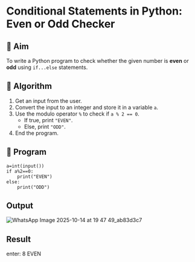 # Conditional Statements in Python: Even or Odd Checker

## 🎯 Aim
To write a Python program to check whether the given number is **even** or **odd** using `if...else` statements.

## 🧠 Algorithm
1. Get an input from the user.
2. Convert the input to an integer and store it in a variable `a`.
3. Use the modulo operator `%` to check if `a % 2 == 0`.
   - If true, print `"EVEN"`.
   - Else, print `"ODD"`.
4. End the program.

## 🧾 Program
```
a=int(input())
if a%2==0:
    print("EVEN")
else:
    print("ODD")
 ``` 
## Output
![WhatsApp Image 2025-10-14 at 19 47 49_ab83d3c7](https://github.com/user-attachments/assets/684e041f-3d38-4146-b821-1d7592e2ac8d)

## Result
enter: 8
EVEN
